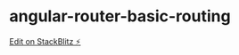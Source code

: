 # angular-router-basic-routing

[Edit on StackBlitz ⚡️](https://stackblitz.com/edit/angular-router-basic-routing)